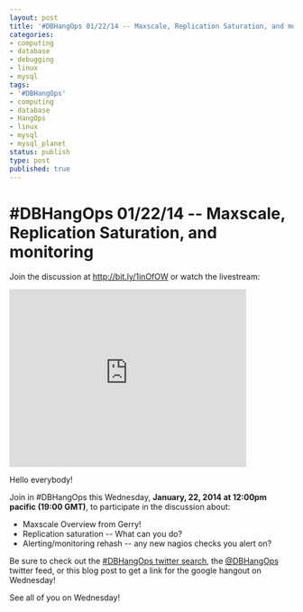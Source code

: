 ```yaml
---
layout: post
title: '#DBHangOps 01/22/14 -- Maxscale, Replication Saturation, and monitoring'
categories:
- computing
- database
- debugging
- linux
- mysql
tags:
- '#DBHangOps'
- computing
- database
- HangOps
- linux
- mysql
- mysql_planet
status: publish
type: post
published: true
---
```

\#DBHangOps 01/22/14 -- Maxscale, Replication Saturation, and monitoring
=========================================================

Join the discussion at http://bit.ly/1inOfOW or watch the livestream:

<iframe width="420" height="315" src="http://www.youtube.com/embed/ecwC4xtTJbI" frameborder="0" allowfullscreen></iframe>

Hello everybody!

Join in \#DBHangOps this Wednesday, **January, 22, 2014 at 12:00pm pacific (19:00 GMT)**, to participate in the discussion about:

* Maxscale Overview from Gerry!
* Replication saturation -- What can you do?
* Alerting/monitoring rehash -- any new nagios checks you alert on?

Be sure to check out the [\#DBHangOps twitter search](https://twitter.com/search/realtime?q=%23DBHangOps), the [@DBHangOps](https://twitter.com/dbhangops) twitter feed, or this blog post to get a link for the google hangout on Wednesday!

See all of you on Wednesday!
